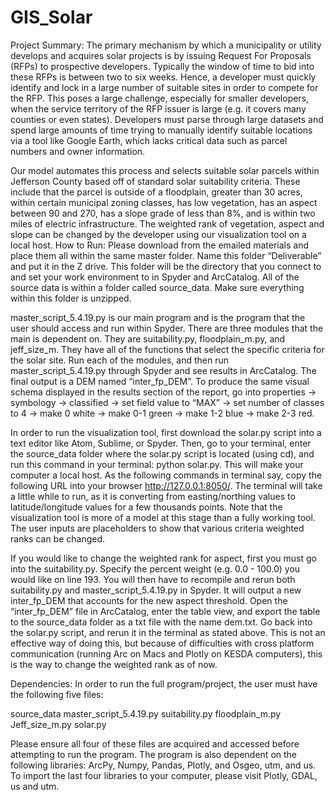 # GIS_Solar

Project Summary: The primary mechanism by which a municipality or utility develops and acquires solar projects is by issuing Request For Proposals (RFPs) to prospective developers. Typically the window of time to bid into these RFPs is between two to six weeks. Hence, a developer must quickly identify and lock in a large number of suitable sites in order to compete for the RFP. This poses a large challenge, especially for smaller developers, when the service territory of the RFP issuer is large (e.g. it covers many counties or even states). Developers must parse through large datasets and spend large amounts of time trying to manually identify suitable locations via a tool like Google Earth, which lacks critical data such as parcel numbers and owner information.

Our model automates this process and selects suitable solar parcels within Jefferson County based off of standard solar suitability criteria. These include that the parcel is outside of a floodplain, greater than 30 acres, within certain municipal zoning classes, has low vegetation, has an aspect between 90 and 270, has a slope grade of less than 8%, and is within two miles of electric infrastructure. The weighted rank of vegetation, aspect and slope can be changed by the developer using our visualization tool on a local host.
How to Run: Please download from the emailed materials and place them all within the same master folder. Name this folder “Deliverable” and put it in the Z drive. This folder will be the directory that you connect to and set your work environment to in Spyder and ArcCatalog. All of the source data is within a folder called source_data. Make sure everything within this folder is unzipped.

master_script_5.4.19.py is our main program and is the program that the user should access and run within Spyder. There are three modules that the main is dependent on. They are suitability.py, floodplain_m.py, and jeff_size_m. They have all of the functions that select the specific criteria for the solar site. Run each of the modules, and then run master_script_5.4.19.py through Spyder and see results in ArcCatalog. The final output is a DEM named “inter_fp_DEM”. To produce the same visual schema displayed in the results section of the report, go into properties → symbology → classified  → set field value to “MAX” → set number of classes to 4  → make 0 white → make 0-1 green → make 1-2 blue → make 2-3 red. 

In order to run the visualization tool, first download the solar.py script into a text editor like Atom, Sublime, or Spyder. Then, go to your terminal, enter the source_data folder where the solar.py script is located (using cd), and run this command in your terminal: python solar.py. This will make your computer a local host. As the following commands in terminal say, copy the following URL into your browser http://127.0.0.1:8050/. The terminal will take a little while to run, as it is converting from easting/northing values to latitude/longitude values for a few thousands points. Note that the visualization tool is more of a model at this stage than a fully working tool. The user inputs are placeholders to show that various criteria weighted ranks can be changed. 

If you would like to change the weighted rank for aspect, first you must go into the suitability.py. Specify the percent weight (e.g. 0.0 - 100.0) you would like on line 193. You will then have to recompile and rerun both suitability.py and master_script_5.4.19.py  in Spyder. It will output a new inter_fp_DEM that accounts for the new aspect threshold. Open the “inter_fp_DEM” file in ArcCatalog, enter the table view, and export the table to the source_data folder as a txt file with the name dem.txt. Go back into the solar.py script, and rerun it in the terminal as stated above. This is not an effective way of doing this, but because of difficulties with cross platform communication (running Arc on Macs and Plotly on KESDA computers), this is the way to change the weighted rank as of now. 
 
Dependencies: In order to run the full program/project, the user must have the following five files: 
 
source_data
master_script_5.4.19.py
suitability.py
floodplain_m.py
Jeff_size_m.py
solar.py

Please ensure all four of these files are acquired and accessed before attempting to run the program. The program is also dependent on the following libraries: ArcPy, Numpy, Pandas, Plotly, and Osgeo, utm, and us. To import the last four libraries to your computer, please visit Plotly, GDAL,  us and utm.

